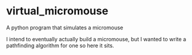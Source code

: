 # virtual_micromouse
A python program that simulates a micromouse

I intend to eventually actually build a micromouse, but I wanted to write a pathfinding algorithm for one so here it sits.
